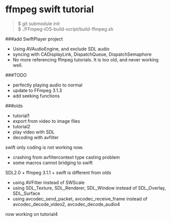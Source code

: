 # ffmpeg swift tutorial

>$ git submodule init<br/>
>$ ./FFmpeg-iOS-build-script/build-ffmpeg.sh

###add SwiftPlayer project
- Using AVAudioEngine, and exclude SDL audio
- syncing with CADisplayLink, DispatchQueue, DispatchSemaphore
- No more referencing ffmpeg tutorials. It is too old, and never working well.

###TODO
- perfectly playing audio to normal
- update to FFmpeg 3.1.3
- add seeking functions

###olds
- tutorial1
- export from video to image files
- tutorial2
- play video with SDL
- decoding with avfilter

swift only coding is not working now.

- crashing from avfiltercontext type casting problem
- some macros cannot bridging to swift

SDL2.0 + ffmpeg 3.1.1 + swift is different from olds

- using AVFilter instead of SWScale
- using SDL\_Texture, SDL\_Renderer, SDL\_Window instead of SDL\_Overlay, SDL\_Surface
- using avcodec\_send\_packet, avcodec\_receive\_frame instead of avcodec\_decode\_video2, avcodec\_decode\_audio4


now working on tutorial4
